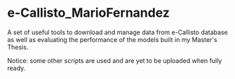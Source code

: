 # e-Callisto_MarioFernandez
A set of useful tools to download and manage data from e-Callisto database as well as evaluating the performance of the models built in my Master's Thesis.

Notice: some other scripts are used and are yet to be uploaded when fully ready.
